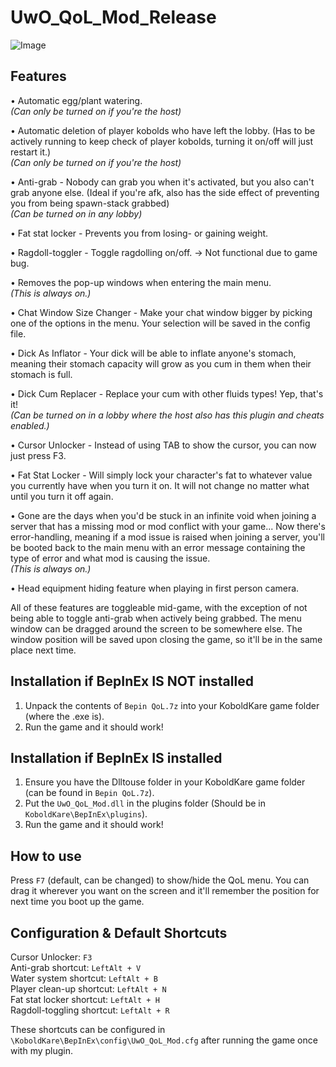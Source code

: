 # UwO_QoL_Mod_Release
![Image](https://github.com/user-attachments/assets/8e272181-fddc-4203-b641-4445eb445e42)

## Features
• Automatic egg/plant watering.  
  *(Can only be turned on if you're the host)*

• Automatic deletion of player kobolds who have left the lobby. (Has to be actively running to keep check of player kobolds, turning it on/off will just restart it.)  
  *(Can only be turned on if you're the host)*

• Anti-grab - Nobody can grab you when it's activated, but you also can't grab anyone else. (Ideal if you're afk, also has the side effect of preventing you from being spawn-stack grabbed)  
  *(Can be turned on in any lobby)*

• Fat stat locker - Prevents you from losing- or gaining weight.

• Ragdoll-toggler - Toggle ragdolling on/off. -> Not functional due to game bug.

• Removes the pop-up windows when entering the main menu.  
  *(This is always on.)*

• Chat Window Size Changer - Make your chat window bigger by picking one of the options in the menu. Your selection will be saved in the config file.

• Dick As Inflator - Your dick will be able to inflate anyone's stomach, meaning their stomach capacity will grow as you cum in them when their stomach is full.

• Dick Cum Replacer - Replace your cum with other fluids types! Yep, that's it!  
  *(Can be turned on in a lobby where the host also has this plugin and cheats enabled.)*

• Cursor Unlocker - Instead of using TAB to show the cursor, you can now just press F3.

• Fat Stat Locker - Will simply lock your character's fat to whatever value you currently have when you turn it on. It will not change no matter what until you turn it off again.

• Gone are the days when you'd be stuck in an infinite void when joining a server that has a missing mod or mod conflict with your game... Now there's error-handling, meaning if a mod issue is raised when joining a server, you'll be booted back to the main menu with an error message containing the type of error and what mod is causing the issue.  
  *(This is always on.)*

• Head equipment hiding feature when playing in first person camera.

All of these features are toggleable mid-game, with the exception of not being able to toggle anti-grab when actively being grabbed.
The menu window can be dragged around the screen to be somewhere else. The window position will be saved upon closing the game, so it'll be in the same place next time.

## Installation if BepInEx IS NOT installed
1. Unpack the contents of `Bepin QoL.7z` into your KoboldKare game folder (where the .exe is).
2. Run the game and it should work!

## Installation if BepInEx IS installed
1. Ensure you have the Dlltouse folder in your KoboldKare game folder (can be found in `Bepin QoL.7z`).
2. Put the `UwO_QoL_Mod.dll` in the plugins folder (Should be in `KoboldKare\BepInEx\plugins`).
3. Run the game and it should work!

## How to use
Press `F7` (default, can be changed) to show/hide the QoL menu. You can drag it wherever you want on the screen and it'll remember the position for next time you boot up the game.

## Configuration & Default Shortcuts
Cursor Unlocker: `F3`  
Anti-grab shortcut: `LeftAlt + V`  
Water system shortcut: `LeftAlt + B`  
Player clean-up shortcut: `LeftAlt + N`  
Fat stat locker shortcut: `LeftAlt + H`  
Ragdoll-toggling shortcut: `LeftAlt + R`

These shortcuts can be configured in `\KoboldKare\BepInEx\config\UwO_QoL_Mod.cfg` after running the game once with my plugin.
